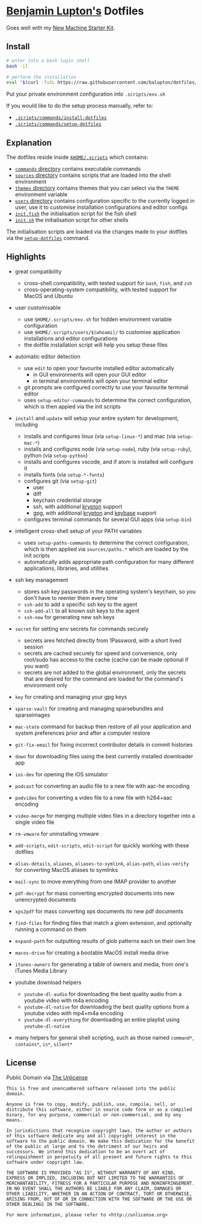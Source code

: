 # [Benjamin Lupton's](http://balupton.com) Dotfiles

Goes well with my [New Machine Starter Kit](https://gist.github.com/balupton/5259595).


## Install

``` bash
# enter into a bash login shell
bash -il

# perform the installation
eval "$(curl -fsSL https://raw.githubusercontent.com/balupton/dotfiles/master/.scripts/commands/install-dotfiles)"
```

Put your private environment configuration into `.scripts/env.sh`

If you would like to do the setup process manually, refer to:

- [`.scripts/commands/install-dotfiles`](https://github.com/balupton/dotfiles/blob/master/.scripts/commands/install-dotfiles)
- [`.scripts/commands/setup-dotfiles`](https://github.com/balupton/dotfiles/blob/master/.scripts/commands/setup-dotfiles)


## Explanation

The dotfiles reside inside [`$HOME/.scripts`](https://github.com/balupton/dotfiles/tree/master/.scripts) which contains:

- [`commands` directory](https://github.com/balupton/dotfiles/tree/master/.scripts/commands) contains executable commands
- [`sources` directory](https://github.com/balupton/dotfiles/tree/master/.scripts/sources) contains scripts that are loaded into the shell environment
- [`themes` directory](https://github.com/balupton/dotfiles/tree/master/.scripts/themes) contains themes that you can select via the `THEME` environment variable
- [`users` directory](https://github.com/balupton/dotfiles/tree/master/.scripts/users) contains configuration specific to the currently logged in user, use it to customise installation configurations and editor configs
- [`init.fish`](https://github.com/balupton/dotfiles/blob/master/.scripts/init.fish) the initialisation script for the fish shell
- [`init.sh`](https://github.com/balupton/dotfiles/blob/master/.scripts/init.sh) the initialisation script for other shells

The initialisation scripts are loaded via the changes made to your dotfiles via the [`setup-dotfiles`](https://github.com/balupton/dotfiles/blob/master/.scripts//commands/setup-dotfiles) command.


## Highlights

- great compatibility
    - cross-shell compatibility, with tested support for `bash`, `fish`, and `zsh`
    - cross-operating-system compatibility, with tested support for MacOS and Ubuntu

- user customisable
    - use `$HOME/.scripts/env.sh` for hidden environment variable configuration
    - use `$HOME/.scripts/users/$(whoami)/` to customise application installations and editor configurations
    - the dotfile installation script will help you setup these files

- automatic editor detection
    - use `edit` to open your favourite installed editor automatically
        - in GUI environments will open your GUI editor
        - in terminal environments will open your terminal editor
    - git prompts are configured correctly to use your favourite terminal editor
    - uses `setup-editor-commands` to determine the correct configuration, which is then appied via the init scripts

- `install` and `update` will setup your entire system for development, including
    - installs and configures linux (via `setup-linux-*`) and mac (via `setup-mac-*`)
    - installs and configures node (via `setup-node`), ruby (via `setup-ruby`), python (via `setup-python`)
    - installs and configures vscode, and if atom is installed will configure it
    - installs fonts (via `setup-*-fonts`)
    - configures git (via `setup-git`)
        - user
        - diff
        - keychain credential storage
        - ssh, with additional [krypton](https://krypt.co) support
        - gpg, with additional [krypton](https://krypt.co) and [keybase](https://keybase.io) support
    - configures terminal commands for several GUI apps (via `setup-bin`)

- intelligent cross-shell setup of your PATH variables
    - uses `setup-paths-commands` to determine the correct configuration, which is then applied via `sources/paths.*` which are loaded by the init scripts
    - automatically adds appropriate path configuration for many different applications, libraries, and utilities

- ssh key management
    - stores ssh key passwords in the operating system's keychain, so you don't have to reenter them every time
    - `ssh-add` to add a specific ssh key to the agent
    - `ssh-add-all` to all known ssh keys to the agent
    - `ssh-new` for generating new ssh keys

- `secret` for setting env secrets for commands securely
    - secrets ares fetched directly from 1Password, with a short lived session
    - secrets are cached securely for speed and convenience, only root/sudo has access to the cache (cache can be made optional if you want)
    - secrets are not added to the global environment, only the secrets that are desired for the command are loaded for the command's environment only

- `key` for creating and managing your gpg keys

- `sparse-vault` for creating and managing sparsebundles and sparseimages

- `mac-state` command for backup then restore of all your application and system preferences prior and after a computer restore

- `git-fix-email` for fixing incorrect contributor details in commit histories

- `down` for downloading files using the best currently installed downloader app

- `ios-dev` for opening the iOS simulator

- `podcast` for converting an audio file to a new file with aac-he encoding

- `podvideo` for converting a video file to a new file with h264+aac encoding

- `video-merge` for merging multiple video files in a directory together into a single video file

- `rm-vmware` for uninstalling vmware

- `add-scripts`, `edit-scripts`, `edit-script` for quickly working with these dotfiles

- `alias-details`, `aliases`, `aliases-to-symlink`, `alias-path`, `alias-verify` for converting MacOS aliases to symlinks

- `mail-sync` to move everything from one IMAP provider to another

- `pdf-decrypt` for mass converting encrypted documents into new unencrypted documents

- `xps2pdf` for mass converting xps documents ito new pdf documents

- `find-files` for finding files that match a given extension, and optionally running a command on them

- `expand-path` for outputting results of glob patterns each on their own line

- `macos-drive` for creating a bootable MacOS install media drive

- `itunes-owners` for generating a table of owners and media, from one's iTunes Media Library

- youtube download helpers
    - `youtube-dl-audio` for downloading the best quality audio from a youtube video with m4a encoding
    - `youtube-dl-native` for downloading the best quality options from a youtube video with mp4+m4a encoding
    - `youtube-dl-everything` for downloading an entire playlist using `youtube-dl-native`

- many helpers for general shell scripting, such as those named `command*`, `contains*`, `is*`, `silent*`


## License

Public Domain via [The Unlicense](https://choosealicense.com/licenses/unlicense/)

```
This is free and unencumbered software released into the public domain.

Anyone is free to copy, modify, publish, use, compile, sell, or
distribute this software, either in source code form or as a compiled
binary, for any purpose, commercial or non-commercial, and by any
means.

In jurisdictions that recognize copyright laws, the author or authors
of this software dedicate any and all copyright interest in the
software to the public domain. We make this dedication for the benefit
of the public at large and to the detriment of our heirs and
successors. We intend this dedication to be an overt act of
relinquishment in perpetuity of all present and future rights to this
software under copyright law.

THE SOFTWARE IS PROVIDED "AS IS", WITHOUT WARRANTY OF ANY KIND,
EXPRESS OR IMPLIED, INCLUDING BUT NOT LIMITED TO THE WARRANTIES OF
MERCHANTABILITY, FITNESS FOR A PARTICULAR PURPOSE AND NONINFRINGEMENT.
IN NO EVENT SHALL THE AUTHORS BE LIABLE FOR ANY CLAIM, DAMAGES OR
OTHER LIABILITY, WHETHER IN AN ACTION OF CONTRACT, TORT OR OTHERWISE,
ARISING FROM, OUT OF OR IN CONNECTION WITH THE SOFTWARE OR THE USE OR
OTHER DEALINGS IN THE SOFTWARE.

For more information, please refer to <http://unlicense.org>
```
